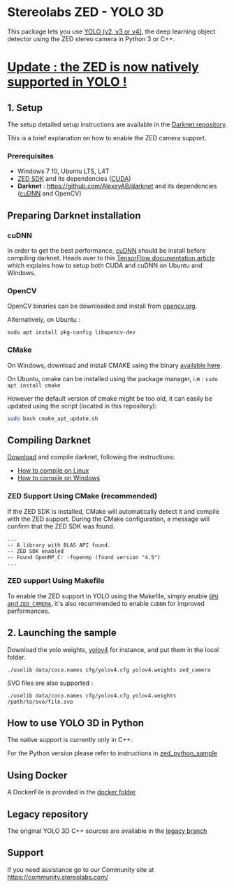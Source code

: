 # Stereolabs ZED - YOLO 3D

This package lets you use [YOLO (v2, v3 or v4)](http://pjreddie.com/darknet/yolo/), the deep learning object detector using the ZED stereo camera in Python 3 or C++.

# [Update : the ZED is now natively supported in YOLO !](https://github.com/AlexeyAB/darknet)

## 1. Setup

The setup detailed setup instructions are available in the [Darknet repository](https://github.com/AlexeyAB/darknet).

This is a brief explanation on how to enable the ZED camera support.

### Prerequisites

- Windows 7 10, Ubuntu LTS, L4T
- [ZED SDK](https://www.stereolabs.com/developers/) and its dependencies ([CUDA](https://developer.nvidia.com/cuda-downloads))
- **Darknet** : https://github.com/AlexeyAB/darknet and its dependencies ([cuDNN](https://developer.nvidia.com/cudnn) and OpenCV)

## Preparing Darknet installation

### cuDNN

In order to get the best performance, [cuDNN](https://developer.nvidia.com/cudnn) should be install before compiling darknet. Heads over to this [TensorFlow documentation article](https://www.tensorflow.org/install/gpu#install_cuda_with_apt) which explains how to setup both CUDA and cuDNN on Ubuntu and Windows.

### OpenCV

OpenCV binaries can be downloaded and install from [opencv.org](https://opencv.org/releases/).

Alternatively, on Ubuntu :

    sudo apt install pkg-config libopencv-dev

### CMake

On Windows, download and install CMAKE using the binary [available here](https://cmake.org/download/).

On Ubuntu, cmake can be installed using the package manager, i.e : `sudo apt install cmake`

However the default version of cmake might be too old, it can easily be updated using the script (located in this repository):

```bash
sudo bash cmake_apt_update.sh
```

## Compiling Darknet

[Download](https://github.com/AlexeyAB/darknet) and compile darknet, following the instructions:

- [How to compile on Linux](https://github.com/AlexeyAB/darknet#how-to-compile-on-linux)
- [How to compile on Windows](https://github.com/AlexeyAB/darknet#how-to-compile-on-windows-using-vcpkg)

### ZED Support Using CMake (recommended)

If the ZED SDK is installed, CMake will automatically detect it and compile with the ZED support. During the CMake configuration, a message will confirm that the ZED SDK was found.

    ...
    -- A library with BLAS API found.
    -- ZED SDK enabled
    -- Found OpenMP_C: -fopenmp (found version "4.5")
    ...


### ZED support Using Makefile

To enable the ZED support in YOLO using the Makefile, simply enable [`GPU` and `ZED_CAMERA`](https://github.com/AlexeyAB/darknet/blob/cce34712f6928495f1fbc5d69332162fc23491b9/Makefile#L8), it's also recommended to enable `CUDNN` for improved performances.

## 2. Launching the sample

Download the yolo weights, [yolov4](https://github.com/AlexeyAB/darknet/releases/download/darknet_yolo_v3_optimal/yolov4.weights) for instance, and put them in the local folder.


    ./uselib data/coco.names cfg/yolov4.cfg yolov4.weights zed_camera

SVO files are also supported :

    ./uselib data/coco.names cfg/yolov4.cfg yolov4.weights /path/to/svo/file.svo

## How to use YOLO 3D in Python

The native support is currently only in C++.

For the Python version please refer to instructions in [zed_python_sample](./zed_python_sample)

## Using Docker

A DockerFile is provided in the [docker folder](./docker)

## Legacy repository

The original YOLO 3D C++ sources are available in the [legacy branch](https://github.com/stereolabs/zed-yolo/tree/legacy)


## Support
If you need assistance go to our Community site at https://community.stereolabs.com/
